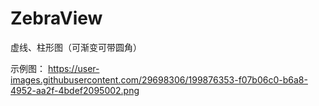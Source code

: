 # ZebraView
虚线、柱形图（可渐变可带圆角）

示例图：
https://user-images.githubusercontent.com/29698306/199876353-f07b06c0-b6a8-4952-aa2f-4bdef2095002.png
